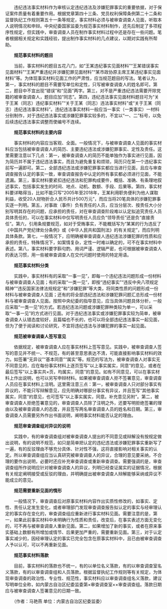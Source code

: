 　　违纪违法事实材料作为审核认定违纪违法及涉嫌犯罪事实的重要依据，对于保证案件质量有着重要作用。根据党章第四十三条、党员权利保障条例第二十二条和监督执纪工作规则第五十一条等规定，事实材料必须与被审查调查人见面，听取本人说明情况和申辩。中央纪委国家监委为规范事实材料制作，还先后制定了多项程序性规定，但实践中，审查调查人员在制作事实材料过程中还是存在一些问题。笔者根据相关规定和实践经验，提出制作事实材料的几点建议，以期对实践有所帮助。

　　**规范事实材料的题目**

　　当前，事实材料的题目五花八门，如“王某违纪事实见面材料”“王某错误事实见面材料”“王某严重违纪并涉嫌犯罪见面材料”“某市政协原主席王某违纪事实见面材料”等。为体现事实材料见面工作的严肃性，应当规范题目的写法。笔者认为，第一，事实材料的题目不需要写单位和定性，只写被审查调查人的姓名即可。第二，题目中不宜出现“错误”和“见面”两字。第三，对不是严重违纪违法需要开除党籍的被审查调查人，题目应加“同志”。第四，违纪违法事实见面材料题目可为“关于王某（同志）违纪事实材料”“关于王某（同志）违法事实材料”或“关于王某（同志）违纪违法事实材料”。违纪违法事实材料一般应当一事实（一类事实）一材料分别制作，对于违纪违法事实或涉嫌犯罪事实较多的，不宜以“一、二”标号，以免后续违纪违法事实调整而使编号不连续。

　　**规范事实材料的主要内容**

　　事实材料的内容应当客观、全面。一般情况下，与被审查调查人见面的事实材料应当包括被审查调查人的简历、主要违纪违法或涉嫌犯罪事实、定性及责任。这里需要注意以下几点：第一，被审查调查人的简历不能单独作为事实进行见面，因为简历并不属于违纪违法事实，而且为避免重复和烦琐，简历只在第一个违纪事实前写一遍即可。第二，全部违纪违法或涉嫌犯罪事实都应当进行见面，且应与审查调查报告认定的事实一致，审查调查报告中认定的所有事实都必须进行见面，不能遗漏。第三，事实材料要紧扣违纪违法和犯罪构成要件，概括、准确、有条理地叙述事实，包括事实发生的时间、地点、动机、数额、手段、后果等。第四，事实材料要详略得当，比如不能只写“2005年至2018年，王某利用职务便利为他人谋取利益，收受20人财物折合人民币共计500万元”，而应当将20笔具体的涉嫌犯罪事实逐一列明。第五，对事故（事件）负有责任的人员，应当分层次、按责任大小分别写明其存在的问题，应承担的责任，对在审查调查阶段难以认定拟追究责任人员具体责任的，可以在事实材料中仅写明责任人员应负“领导责任”还是负“直接责任”。第六，引用条规要规范，如对于受贿事实，不能概括写为“某某的行为违反了《中国共产党纪律处分条例》或《中华人民共和国刑法》的有关规定”，而应列明具体条款。第七，一般情况下，应明确被审查调查人违纪违法涉嫌犯罪的性质和应承担的责任，特殊情况下，如案情复杂，定性一时难以确定的，可不在事实材料中表述。第八，事实材料要字斟句酌、用词严谨、逻辑严密，也可根据被审查调查人的表达习惯，用一些被审查调查人在交代问题时使用的特定用语。

　　**规范事实材料分类**

　　实践中，事实材料有的采取“一事一见”，即每一个违纪违法问题形成一份材料与被审查调查人见面；有的采取“一类一见”，即按“违纪事实”“违反中央八项规定精神”“违反国家法律法规规定”和“涉嫌犯罪”等大类，将同类性质的问题形成一份材料与被审查调查人见面；还有的将全部违纪违法和涉嫌犯罪问题汇总形成一份材料与被审查调查人见面。按照中央纪委的指导意见，应当具体问题具体分析，一般应采取“一类一见”的方式。若违纪违法问题或涉嫌犯罪种类较为单一，可以采取“一事一见”的方式进行见面。对于违纪违法事实或涉嫌犯罪事实较为简单，被审查调查人认错态度较好，且篇幅也不长的，也可以将全部违纪违法事实一起见面，但为了便于阅读和讨论研究，不宜将违纪违法与涉嫌犯罪的事实一起见面。

　　**规范被审查调查人签写意见**

　　依据规定，被审查调查人应在事实材料上签写意见。实践中，被审查调查人签写的意见并不统一、不规范，有的甚至意思表达不清，可能直接影响事实材料的效力。如签署“无异议”“基本同意”“属实”等。规范的写法为，被审查调查人对事实无不同意见的，应在每份事实材料上逐页签写“以上事实属实，同意”的意见，或者在最后签写“以上事实共×页，均属实，同意”的意见。如有不同意见，可以在事实材料上作出说明，也可以另写申辩材料。如果被审查调查人拒不签署意见，审查调查人员应在事实材料上注明。这里需注意三点：第一，被审查调查人只对部分事实有异议的，不能只写辩解意见，应先明确对哪部分事实有异议，并且签写“其他事实属实，同意”的意见，也可签写“以上事实属实，同意。补充意见另附”。第二，被审查调查人拒绝签署意见的，审查调查人员除了注明之外，还要写明拒绝签署的理由以及被审查调查人的态度，并且签写两名审查调查人员的姓名和日期。第三，审查调查人员需要另外作出书面说明，阐明事实材料能否认定的理由。

　　**规范审查调查组对异议的说明**

　　实践中，有的审查调查组对被审查调查人提出的不同意见或辩解没有按规定做出说明，有的说明不规范，如只是简单把认定的违纪违法或涉嫌犯罪事实重新写了一遍，有的反驳理由不够充分具体、针对性不强，这将直接影响对相关事实的认定。所以审查调查组应当认真研究被审查调查人的异议，合理的意见要采纳，不合理的要作出说明，必要时还应补充审查调查或重新审查调查。需要强调的是，审查调查组所作说明应针对被审查调查人的异议，列明已经查证属实的证据情况，根据有关规定阐明接受或反驳的理由，并明确提出被审查调查人辩解能够采纳或异议不能成立的意见。

　　**规范需要重新见面的情形**

　　一般情况下，审查调查后对原事实材料内容作出实质性修改的，如事实、定性、责任认定发生变化，或者审理部门发现审查调查报告拟认定的事实与经审理认定的事实存在变化的，审查调查组应重新进行事实材料见面。需要注意的是，第一，如果此前事实材料中未明确行为性质和责任，改变后，在事实表述方面无变化的，可不再与被审查调查人重新见面。第二，如果增加了新的事实，或者在原来事实基础上数额有所增加或情节、后果更加严重的，需要重新见面。第三，对于认定事实减少的，因经审理认定的事实已完全包含在原事实材料中，且已由被审查调查人予以认可，可以不再重新见面。

　　**规范事实材料落款**

　　目前，事实材料的落款也不统一，有的以单位名义落款，有的以审查调查室名义落款，有的以审查调查组和人员落款。根据监督执纪工作规则等有关规定，为体现审查调查的政治性、专业性、规范性，事实材料应以审查调查组名义落款，建议写明单位全称，如内蒙古自治区纪委监委第×审查调查室××审查调查组。落款日期应与被审查调查人签署意见的日期一致。

　　（作者：马艳燕 单位：内蒙古自治区纪委监委）